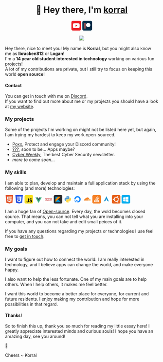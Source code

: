 <h1 align="center">👋 Hey there, I'm <a href="https://www.korral.me/" target="_blank">korral</a></h1>

<p align="center">
    <a href="https://rxs.to/youtube"><img height="32" width="32" src="https://raw.githubusercontent.com/edent/SuperTinyIcons/master/images/svg/youtube.svg" /></a /></a>
    <a href="https://rxs.to/patreon"><img height="32" width="32" src="https://raw.githubusercontent.com/edent/SuperTinyIcons/master/images/svg/patreon.svg" /></a>
</p>

<p align="center">
    <img src="https://visitor-badge.glitch.me/badge?page_id=lbracken812.lbracken812">
</p>

Hey there, nice to meet you! My name is **Korral**, but you might also know me as **lbracken812** or **Logan**!<br>
I'm a **14 year old student interested in technology** working on various fun projects!<br>
A lot of my contributions are private, but I still try to focus on keeping this world **open source**!

#### Contact

You can get in touch with me on [Discord](https://www.korral.me/discord).<br>
If you want to find out more about me or my projects you should have a look at [my website](https://www.korral.me/).

### My projects

Some of the projects I'm working on might not be listed here yet, but again, I am trying my hardest to keep my work open-sourced.

- [Poxx](https://www.poxx.me/), Protect and engage your Discord community!
- [???](https://lubr.neocities.org/), soon to be... Apps maybe?
- [Cyber Weekly](https://brackenfamilymn.wixsite.com/cyber), The best Cyber Security newsletter.
- _more to come soon..._

### My skills

I am able to plan, develop and maintain a full application stack by using the following (and more) technologies:

<p align="left">
    <img height="28" width="28" src="https://raw.githubusercontent.com/edent/SuperTinyIcons/master/images/svg/html5.svg" />
    <img height="28" width="28" src="https://raw.githubusercontent.com/edent/SuperTinyIcons/master/images/svg/css3.svg" />
    <img height="28" width="28" src="https://raw.githubusercontent.com/edent/SuperTinyIcons/master/images/svg/javascript.svg" />
    <img height="28" width="28" src="https://raw.githubusercontent.com/edent/SuperTinyIcons/master/images/svg/vue.svg" />
    <img height="28" width="28" src="https://raw.githubusercontent.com/edent/SuperTinyIcons/master/images/svg/npm.svg" />
    <img height="28" width="28" src="https://raw.githubusercontent.com/edent/SuperTinyIcons/master/images/svg/kotlin.svg" />
    <img height="28" width="28" src="https://raw.githubusercontent.com/edent/SuperTinyIcons/master/images/svg/python.svg" />
    <img height="28" width="28" src="https://raw.githubusercontent.com/edent/SuperTinyIcons/master/images/svg/digitalocean.svg" />
    <img height="28" width="28" src="https://raw.githubusercontent.com/edent/SuperTinyIcons/master/images/svg/cloudflare.svg" />
    <img height="28" width="28" src="https://raw.githubusercontent.com/edent/SuperTinyIcons/master/images/svg/stackoverflow.svg" />
    <img height="28" width="28" src="https://raw.githubusercontent.com/edent/SuperTinyIcons/master/images/svg/arch_linux.svg" />
    <img height="28" width="28" src="https://raw.githubusercontent.com/edent/SuperTinyIcons/master/images/svg/ubuntu.svg" />
    <img height="28" width="28" src="https://raw.githubusercontent.com/edent/SuperTinyIcons/master/images/svg/windows.svg" />
</p>

I am a huge fan of [Open-source](https://en.wikipedia.org/wiki/Open-source_software). Every day, the wold becomes closed source. That means, you can not tell what you are installing into your computer, and you can not take and edit small peices of it.

If you have any questions regarding my projects or technologies I use feel free to [get in touch](#contact).

### My goals

I want to figure out how to connect the world. I am really interested in technology, and I believe apps can change the world, and make everyone happy.

I also want to help the less fortunate. One of my main goals are to help others. When I help others, it makes me feel better.

I want this world to become a better place for everyone, for current and future residents. I enjoy making my contribution and hope for more possibilities in that regard.

#### Thanks!

So to finish this up, thank you so much for reading my little essay here! I greatly appreciate interested minds and curious souls! I hope you have an amazing day, see you around!

🎉

Cheers ~ Korral
